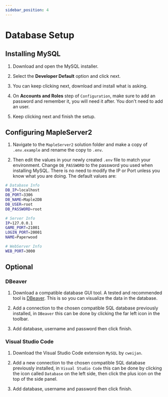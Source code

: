 ```yaml
---
sidebar_position: 4
---
```


# Database Setup

## Installing MySQL

1. Download and open the MySQL installer.

2. Select the **Developer Default** option and click next.

3. You can keep clicking next, download and install what is asking.

4. On **Accounts and Roles** step of `Configuration`, make sure to add an password and remember it, you will need it after. You don't need to add an user.

5. Keep clicking next and finish the setup.

## Configuring MapleServer2

1. Navigate to the `MapleServer2` solution folder and make a copy of `.env.example` and rename the copy to `.env`.

2. Then edit the values in your newly created `.env` file to match your environment. Change `DB_PASSWORD` to the password you used when installing MySQL. There is no need to modify the IP or Port unless you know what you are doing. The default values are:

```sh
# Database Info
DB_IP=localhost
DB_PORT=3306
DB_NAME=Maple2DB
DB_USER=root
DB_PASSWORD=root

# Server Info
IP=127.0.0.1
GAME_PORT=21001
LOGIN_PORT=20001
NAME=Paperwood

# WebServer Info
WEB_PORT=3000
```

## Optional

### DBeaver

1. Download a compatible database GUI tool. A tested and recommended tool is [DBeaver](https://dbeaver.io/download/). This is so you can visualize the data in the database.

2. Add a connection to the chosen compatible SQL database previously installed, in `DBeaver` this can be done by clicking the far left icon in the toolbar.

3. Add database, username and password then click finish.

### Visual Studio Code

1. Download the Visual Studio Code extension `MySQL` by `cweijan`.

2. Add a new connection to the chosen compatible SQL database previously installed, in `Visual Studio Code` this can be done by clicking the icon called `Database` on the left side, then click the plus icon on the top of the side panel.

3. Add database, username and password then click finish.
